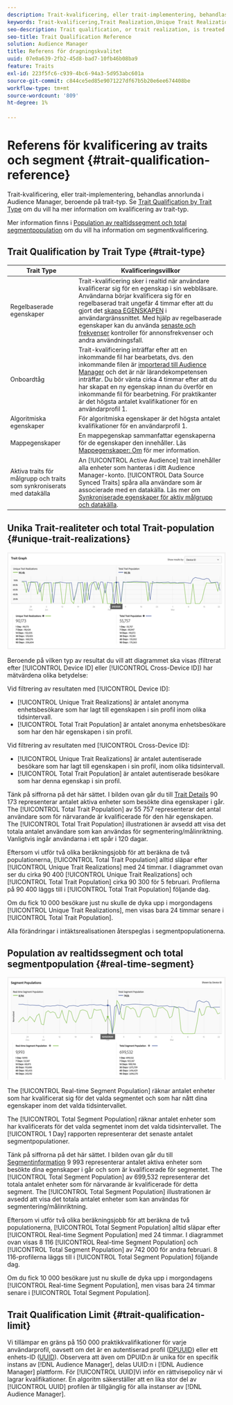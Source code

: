 ```yaml
---
description: Trait-kvalificering, eller trait-implementering, behandlas annorlunda i Audience Manager, beroende på trait-typ. Se tabellen nedan för detaljerad information om kvalificering av trait.
keywords: Trait-kvalificering,Trait Realization,Unique Trait Realizations,UTR,Total Trait Population,TTP
seo-description: Trait qualification, or trait realization, is treated differently in Audience Manager, depending on trait type. See the table below for detailed information on trait qualification.
seo-title: Trait Qualification Reference
solution: Audience Manager
title: Referens för dragningskvalitet
uuid: 07e0a639-2fb2-45d8-bad7-10fb46b08ba9
feature: Traits
exl-id: 223f5fc6-c939-4bc6-94a3-5d953abc601a
source-git-commit: c844ce5ed85e9071227df67b5b20e6ee674408be
workflow-type: tm+mt
source-wordcount: '809'
ht-degree: 1%

---
```


# Referens för kvalificering av traits och segment {#trait-qualification-reference}

Trait-kvalificering, eller trait-implementering, behandlas annorlunda i Audience Manager, beroende på trait-typ. Se [Trait Qualification by Trait Type](#trait-type) om du vill ha mer information om kvalificering av trait-typ.

Mer information finns i [Population av realtidssegment och total segmentpopulation](#real-time-segment) om du vill ha information om segmentkvalificering.



## Trait Qualification by Trait Type {#trait-type}

| Trait Type | Kvalificeringsvillkor |
|---|---|
| Regelbaserade egenskaper | Trait-kvalificering sker i realtid när användare kvalificerar sig för en egenskap i sin webbläsare. Användarna börjar kvalificera sig för en regelbaserad trait ungefär 4 timmar efter att du gjort det [skapa EGENSKAPEN](create-onboarded-rule-based-traits.md#create-rules-based-or-onboarded-traits) i användargränssnittet. Med hjälp av regelbaserade egenskaper kan du använda [senaste och frekvenser](../segments/recency-and-frequency.md) kontroller för annonsfrekvenser och andra användningsfall. |
| Onboardtåg | Trait-kvalificering inträffar efter att en inkommande fil har bearbetats, dvs. den inkommande filen är [importerad till Audience Manager](../../faq/faq-inbound-data-ingestion.md) och det är när lärandekompetensen inträffar. Du bör vänta cirka 4 timmar efter att du har skapat en ny egenskap innan du överför en inkommande fil för bearbetning. För praktikanter är det högsta antalet kvalifikationer för en användarprofil 1. |
| Algoritmiska egenskaper | För algoritmiska egenskaper är det högsta antalet kvalifikationer för en användarprofil 1. |
| Mappegenskaper | En mappegenskap sammanfattar egenskaperna för de egenskaper den innehåller. Läs [Mappegenskaper: Om](about-folder-traits.md) för mer information. |
| Aktiva traits för målgrupp och traits som synkroniserats med datakälla | An [!UICONTROL Active Audience] trait innehåller alla enheter som hanteras i ditt Audience Manager-konto. [!UICONTROL Data Source Synced Traits] spåra alla användare som är associerade med en datakälla. Läs mer om [Synkroniserade egenskaper för aktiv målgrupp och datakälla](client-activity-synced-audience-traits.md). |

## Unika Trait-realiteter och total Trait-population {#unique-trait-realizations}

![unique-trait-realization](assets/trait-graph.png)

Beroende på vilken typ av resultat du vill att diagrammet ska visas (filtrerat efter [!UICONTROL Device ID] eller [!UICONTROL Cross-Device ID]) har mätvärdena olika betydelse:

Vid filtrering av resultaten med [!UICONTROL Device ID]:

* [!UICONTROL Unique Trait Realizations] är antalet anonyma enhetsbesökare som har lagt till egenskapen i sin profil inom olika tidsintervall.
* [!UICONTROL Total Trait Population] är antalet anonyma enhetsbesökare som har den här egenskapen i sin profil.

Vid filtrering av resultaten med [!UICONTROL Cross-Device ID]:

* [!UICONTROL Unique Trait Realizations] är antalet autentiserade besökare som har lagt till egenskapen i sin profil, inom olika tidsintervall.
* [!UICONTROL Total Trait Population] är antalet autentiserade besökare som har denna egenskap i sin profil.

Tänk på siffrorna på det här sättet. I bilden ovan går du till [Trait Details](../../features/traits/trait-details-page.md) 90 173 representerar antalet aktiva enheter som besökte dina egenskaper i går. The [!UICONTROL Total Trait Population] av 55 757 representerar det antal användare som för närvarande är kvalificerade för den här egenskapen. The [!UICONTROL Total Trait Population] illustrationen är avsedd att visa det totala antalet användare som kan användas för segmentering/målinriktning. Vanligtvis ingår användarna i ett spår i 120 dagar.

Eftersom vi utför två olika beräkningsjobb för att beräkna de två populationerna, [!UICONTROL Total Trait Population] alltid släpar efter [!UICONTROL Unique Trait Realizations] med 24 timmar. I diagrammet ovan ser du cirka 90 400 [!UICONTROL Unique Trait Realizations] och [!UICONTROL Total Trait Population] cirka 90 300 för 5 februari. Profilerna på 90 400 läggs till i [!UICONTROL Total Trait Population] följande dag.

Om du fick 10 000 besökare just nu skulle de dyka upp i morgondagens [!UICONTROL Unique Trait Realizations], men visas bara 24 timmar senare i [!UICONTROL Total Trait Population].

Alla förändringar i intäktsrealisationen återspeglas i segmentpopulationerna.

## Population av realtidssegment och total segmentpopulation {#real-time-segment}

![unique-trait-realization](assets/segment-graph.png)

The [!UICONTROL Real-time Segment Population] räknar antalet enheter som har kvalificerat sig för det valda segmentet och som har nått dina egenskaper inom det valda tidsintervallet.

The [!UICONTROL Total Segment Population] räknar antalet enheter som har kvalificerats för det valda segmentet inom det valda tidsintervallet. The [!UICONTROL 1 Day] rapporten representerar det senaste antalet segmentpopulationer.

Tänk på siffrorna på det här sättet. I bilden ovan går du till [Segmentinformation](../../features/segments/segment-summary-view.md) 9 993 representerar antalet aktiva enheter som besökte dina egenskaper i går och som är kvalificerade för segmentet. The [!UICONTROL Total Segment Population] av 699,532 representerar det totala antalet enheter som för närvarande är kvalificerade för detta segment. The [!UICONTROL Total Segment Population] illustrationen är avsedd att visa det totala antalet enheter som kan användas för segmentering/målinriktning.

Eftersom vi utför två olika beräkningsjobb för att beräkna de två populationerna, [!UICONTROL Total Segment Population] alltid släpar efter [!UICONTROL Real-time Segment Population] med 24 timmar. I diagrammet ovan visas 8 116 [!UICONTROL Real-time Segment Population] och [!UICONTROL Total Segment Population] av 742 000 för andra februari. 8 116-profilerna läggs till i [!UICONTROL Total Segment Population] följande dag.

Om du fick 10 000 besökare just nu skulle de dyka upp i morgondagens [!UICONTROL Real-time Segment Population], men visas bara 24 timmar senare i [!UICONTROL Total Segment Population].

## Trait Qualification Limit {#trait-qualification-limit}

Vi tillämpar en gräns på 150 000 praktikkvalifikationer för varje användarprofil, oavsett om det är en autentiserad profil ([DPUUID](../../reference/ids-in-aam.md)) eller ett enhets-ID ([UUID](../../reference/ids-in-aam.md)). Observera att även om DPUID:n är unika för en specifik instans av [!DNL Audience Manager], delas UUID:n i [!DNL Audience Manager] plattform. För [!UICONTROL UUID]Vi inför en rättvisepolicy när vi lagrar kvalifikationer. En algoritm säkerställer att en lika stor del av [!UICONTROL UUID] profilen är tillgänglig för alla instanser av [!DNL Audience Manager].
